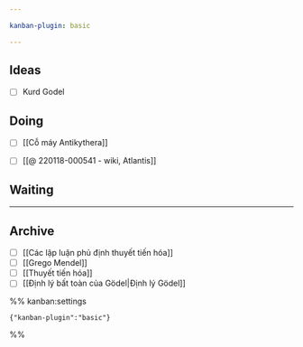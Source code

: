 ```yaml
---

kanban-plugin: basic

---
```


## Ideas

- [ ] Kurd Godel


## Doing

- [ ] [[Cỗ máy Antikythera]]
- [ ] [[@ 220118-000541 - wiki, Atlantis]]


## Waiting



***

## Archive

- [ ] [[Các lập luận phủ định thuyết tiến hóa]]
- [ ] [[Grego Mendel]]
- [ ] [[Thuyết tiến hóa]]
- [ ] [[Định lý bất toàn của Gödel|Định lý Gödel]]

%% kanban:settings
```
{"kanban-plugin":"basic"}
```
%%